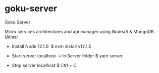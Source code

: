 # goku-server
Goku Server

Micro services architectures and api manager using NodeJS & MongoDB (Atlas)

- Install Node 12.1.0:
  \$ nvm install v12.1.0

- Start server localhost
  -> In Server folder
  \$ yarn server

- Stop server localhost
  \$ Ctrl + C